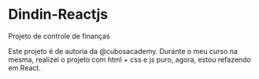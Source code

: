 # Dindin-Reactjs
Projeto de controle de finanças

Este projeto é de autoria da @cubosacademy. Durante o meu curso na mesma, realizei o projeto com html + css e js puro, agora, estou refazendo em React.
